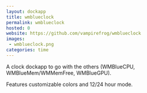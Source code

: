 ```yaml
---
layout: dockapp
title: wmblueclock
permalink: wmblueclock
hosted: 0
website: https://github.com/vampirefrog/wmblueclock
images:
 - wmblueclock.png
categories: time
---
```

A clock dockapp to go with the others (WMBlueCPU, WMBlueMem/WMMemFree,
WMBlueGPU).

Features customizable colors and 12/24 hour mode.
